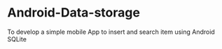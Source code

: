 # Android-Data-storage

To develop a simple mobile App to insert and search item using Android SQLite
